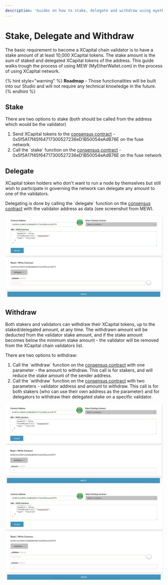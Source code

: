 ```yaml
---
description: 'Guides on how to stake, delegate and withdraw using myetherwallet.com'
---
```


# Stake, Delegate and Withdraw

The basic requirement to become a XCapital chain validator is to have a stake amount of at least 10,000 XCapital tokens. The stake amount is the sum of staked and delegated XCapital tokens of the address. This guide walks trough the process of using MEW \(MyEtherWallet.com\) in the process of using XCapital network.

{% hint style="warning" %}
**Roadmap** - Those functionalities will be built into our Studio and will not require any technical knowledge in the future.
{% endhint %}

## Stake

There are two options to stake \(both should be called from the address which would be the validator\)

1. Send XCapital tokens to the [consensus contract](https://xcscan.com/address/0x5f5A17f45f64717300527236eD1B50054eAdB76E) - 0x5f5A17f45f64717300527236eD1B50054eAdB76E on the fuse network.
2. Call the \`stake\` function on the [consensus contract](https://xcscan.com/address/0x5f5A17f45f64717300527236eD1B50054eAdB76E) - 0x5f5A17f45f64717300527236eD1B50054eAdB76E on the fuse network

 

## Delegate

XCapital token holders who don't want to run a node by themselves but still wish to participate in governing the network can delegate any amount to one of the validators.

Delegating is done by calling the \`delegate\` function on the [consensus contract](https://xcscan.com/address/0x5f5A17f45f64717300527236eD1B50054eAdB76E) with the validator address as data \(see screenshot from MEW\).

![delegate](../../.gitbook/assets/screen-shot-2019-09-04-at-14.59.27.png)

## Withdraw

Both stakers and validators can withdraw their XCapital tokens, up to the staked/delegated amount, at any time. The withdrawn amount will be deducted from the validator stake amount, and if the stake amount becomes below the minimum stake amount - the validator will be removed from the XCapital chain validators list.

There are two options to withdraw:

1. Call the \`withdraw\` function on the [consensus contract](https://xcscan.com/address/0x5f5A17f45f64717300527236eD1B50054eAdB76E) with one parameter - the amount to withdraw. This call is for stakers, and will reduce the stake amount of the sender address.
2. Call the \`withdraw\` function on the [consensus contract](https://xcscan.com/address/0x5f5A17f45f64717300527236eD1B50054eAdB76E) with two parameters - validator address and amount to withdraw. This call is for both stakers \(who can use their own address as the parameter\) and for delegators to withdraw their delegated stake on a specific validator.

![withdraw option \#1](../../.gitbook/assets/screen-shot-2019-09-04-at-15.01.15.png)

![withdraw option \#2](../../.gitbook/assets/screen-shot-2019-09-04-at-15.01.25.png)

